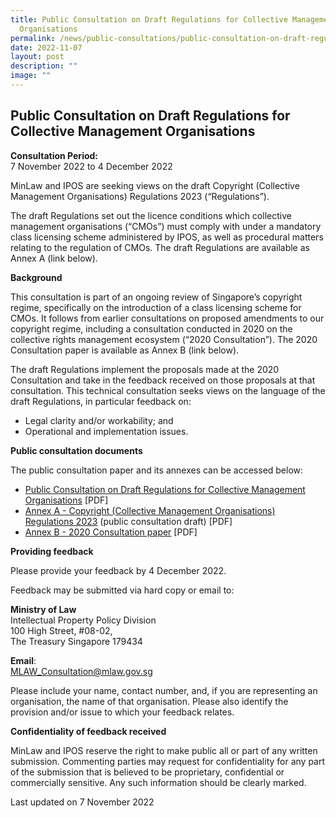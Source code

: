 ```yaml
---
title: Public Consultation on Draft Regulations for Collective Management
  Organisations
permalink: /news/public-consultations/public-consultation-on-draft-regulations-for-cmos/
date: 2022-11-07
layout: post
description: ""
image: ""
---
```

**Public Consultation on Draft Regulations for Collective Management Organisations**
---

**Consultation Period:**  
7 November 2022 to 4 December 2022

MinLaw and IPOS are seeking views on the draft Copyright (Collective Management Organisations) Regulations 2023 (“Regulations”). 

The draft Regulations set out the licence conditions which collective management organisations (“CMOs”) must comply with under a mandatory class licensing scheme administered by IPOS, as well as procedural matters relating to the regulation of CMOs. The draft Regulations are available as Annex A (link below).

**Background**

This consultation is part of an ongoing review of Singapore’s copyright regime, specifically on the introduction of a class licensing scheme for CMOs. It follows from earlier consultations on proposed amendments to our copyright regime, including a consultation conducted in 2020 on the collective rights management ecosystem (“2020 Consultation”). The 2020 Consultation paper is available as Annex B (link below).

The draft Regulations implement the proposals made at the 2020 Consultation and take in the feedback received on those proposals at that consultation. This technical consultation seeks views on the language of the draft Regulations, in particular feedback on:

- Legal clarity and/or workability; and
- Operational and implementation issues.


**Public consultation documents**

The public consultation paper and its annexes can be accessed below:

- [Public Consultation on Draft Regulations for Collective Management Organisations](/files/Public%20Consultation%20on%20Draft%20Regulations%20for%20Collective%20Management%20Organisations.pdf) [PDF] 
- [Annex A - Copyright (Collective Management Organisations) Regulations 2023](/files/Annex%20A_Copyright_(Collective_Management_Organisations)_Regulations_2023.pdf) (public consultation draft) [PDF]
- [Annex B - 2020 Consultation paper](/files/Annex%20B_2020%20Consultation.pdf) [PDF]


**Providing feedback**

Please provide your feedback by 4 December 2022. 

Feedback may be submitted via hard copy or email to: 

**Ministry of Law**  
Intellectual Property Policy Division  
100 High Street, #08-02,   
The Treasury
Singapore 179434	

**Email**:   
[MLAW_Consultation@mlaw.gov.sg](mailto:MLAW_Consultation@mlaw.gov.sg)



Please include your name, contact number, and, if you are representing an organisation, the name of that organisation. Please also identify the provision and/or issue to which your feedback relates.

**Confidentiality of feedback received**

MinLaw and IPOS reserve the right to make public all or part of any written submission. Commenting parties may request for confidentiality for any part of the submission that is believed to be proprietary, confidential or commercially sensitive. Any such information should be clearly marked.

<p class="right-side-updated">Last updated on 7 November 2022</p>